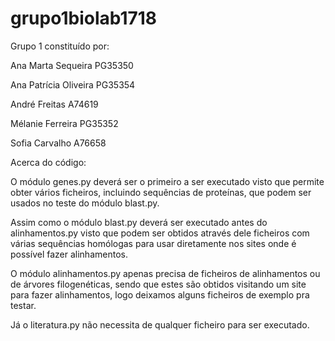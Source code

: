 # grupo1biolab1718

Grupo 1 constituído por:

Ana Marta Sequeira PG35350

Ana Patrícia Oliveira PG35354

André Freitas A74619

Mélanie Ferreira PG35352

Sofia Carvalho A76658

Acerca do código:

O módulo genes.py deverá ser o primeiro a ser executado visto que permite obter vários ficheiros, incluindo sequências de proteínas, que podem ser usados no teste do módulo blast.py.

Assim como o módulo blast.py deverá ser executado antes do alinhamentos.py visto que podem ser obtidos através dele ficheiros com várias sequências homólogas para usar diretamente nos sites onde é possível fazer alinhamentos.

O módulo alinhamentos.py apenas precisa de ficheiros de alinhamentos ou de árvores filogenéticas, sendo que estes são obtidos visitando um site para fazer alinhamentos, logo deixamos alguns ficheiros de exemplo pra testar.

Já o literatura.py não necessita de qualquer ficheiro para ser executado.

